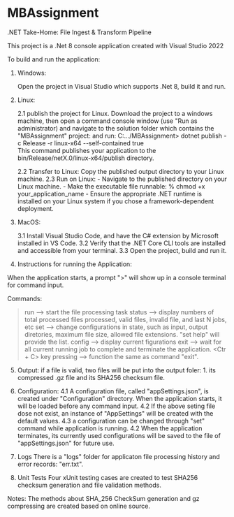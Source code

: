 # MBAssignment
.NET Take-Home: File Ingest &amp; Transform Pipeline 

This project is a .Net 8 console application created with Visual Studio 2022 

To build and run the application:

1. Windows:
   
   Open the project in Visual Studio which supports .Net 8, build it and run.

3. Linux:
   
   2.1 publish the project for Linux. Download the project to a windows machine, then open a command console window (use "Run as administrator) and navigate to the solution folder which contains the "MBAssignment" project:
      and run:
           C:.../MBAssignment> dotnet publish -c Release -r linux-x64 --self-contained true        
       This command publishes your application to the bin/Release/netX.0/linux-x64/publish directory.

   2.2 Transfer to Linux: Copy the published output directory to your Linux machine.
   2.3 Run on Linux:
       - Navigate to the published directory on your Linux machine.
       - Make the executable file runnable:
           % chmod +x your_application_name
       - Ensure the appropriate .NET runtime is installed on your Linux system if you chose a framework-dependent deployment.

4. MacOS:

   3.1 Install Visual Studio Code, and have the C# extension by Microsoft installed in VS Code.
   3.2 Verify that the .NET Core CLI tools are installed and accessible from your terminal. 
   3.3 Open the project, build and run it.


5. Instructions for running the Application:

When the application starts, a prompt ">" will show up in a console terminal for command input.

Commands:

>run     --> start the file processing task
>status  --> display numbers of total processed files processed, valid files, invalid file, and last N jobs, etc 
>set <arg1> <arg2>   --> change configurations in state, such as input, output diretories, maximum file size, allowed file extensions. "set help" will provide the <arg> list.
>config     --> display current figurations
>exit       --> wait for all current running job to complete and terminate the application.
<Ctr + C> key pressing  --> function the same as command "exit". 

5. Output: if a file is valid, two files will be put into the output foler: 1. its compressed .gz file and its SHA256 checksum file.

6. Configuration:
   4.1 A configuration file, called "appSettings.json", is created under "Configuration" directory. When the application starts, it will be loaded before any command input.
   4.2 If the above seting file dose not exist, an instance of "AppSettings" will be created with the default values.
   4.3 a configuration can be changed through "set" command while application is running.
   4.2 When the application terminates, its currently used configurations will be saved to the file of "appSettings.json" for future use.

7. Logs
   There is a "logs" folder for applicaton file processing history and  error records: "err.txt".

8. Unit Tests
   Four xUnit testing cases are created to test SHA256 checksum generation and file validation methods.



Notes:
  The methods about SHA_256 CheckSum generation and gz compressing are created based on online source.
